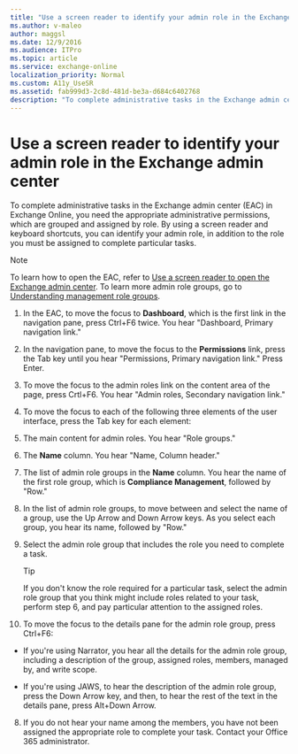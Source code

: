 ```yaml
---
title: "Use a screen reader to identify your admin role in the Exchange admin center"
ms.author: v-maleo
author: maggsl
ms.date: 12/9/2016
ms.audience: ITPro
ms.topic: article
ms.service: exchange-online
localization_priority: Normal
ms.custom: A11y_UseSR
ms.assetid: fab999d3-2c8d-481d-be3a-d684c6402768
description: "To complete administrative tasks in the Exchange admin center (EAC) in Exchange Online, you need the appropriate administrative permissions, which are grouped and assigned by role. By using a screen reader and keyboard shortcuts, you can identify your admin role, in addition to the role you must be assigned to complete particular tasks."
---
```


# Use a screen reader to identify your admin role in the Exchange admin center

To complete administrative tasks in the Exchange admin center (EAC) in Exchange Online, you need the appropriate administrative permissions, which are grouped and assigned by role. By using a screen reader and keyboard shortcuts, you can identify your admin role, in addition to the role you must be assigned to complete particular tasks.
  
> [!NOTE]
> To learn how to open the EAC, refer to [Use a screen reader to open the Exchange admin center](use-screen-reader-to-open-exchange-admin-center.md). To learn more admin role groups, go to [Understanding management role groups](https://go.microsoft.com/fwlink/p/?LinkId=798789). 
  
1. In the EAC, to move the focus to **Dashboard**, which is the first link in the navigation pane, press Ctrl+F6 twice. You hear "Dashboard, Primary navigation link." 
    
2. In the navigation pane, to move the focus to the **Permissions** link, press the Tab key until you hear "Permissions, Primary navigation link." Press Enter. 
    
3. To move the focus to the admin roles link on the content area of the page, press Crtl+F6. You hear "Admin roles, Secondary navigation link."
    
4. To move the focus to each of the following three elements of the user interface, press the Tab key for each element:
    
1. The main content for admin roles. You hear "Role groups."
    
2. The **Name** column. You hear "Name, Column header." 
    
3. The list of admin role groups in the **Name** column. You hear the name of the first role group, which is **Compliance Management**, followed by "Row." 
    
5. In the list of admin role groups, to move between and select the name of a group, use the Up Arrow and Down Arrow keys. As you select each group, you hear its name, followed by "Row."
    
6. Select the admin role group that includes the role you need to complete a task. 
    
    > [!TIP]
    > If you don't know the role required for a particular task, select the admin role group that you think might include roles related to your task, perform step 6, and pay particular attention to the assigned roles. 
  
7. To move the focus to the details pane for the admin role group, press Ctrl+F6: 
    
  - If you're using Narrator, you hear all the details for the admin role group, including a description of the group, assigned roles, members, managed by, and write scope.
    
  - If you're using JAWS, to hear the description of the admin role group, press the Down Arrow key, and then, to hear the rest of the text in the details pane, press Alt+Down Arrow.
    
8. If you do not hear your name among the members, you have not been assigned the appropriate role to complete your task. Contact your Office 365 administrator.
    


